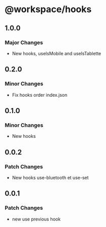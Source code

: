 # @workspace/hooks

## 1.0.0

### Major Changes

- New hooks, useIsMobile and useIsTablette

## 0.2.0

### Minor Changes

- Fix hooks order index.json

## 0.1.0

### Minor Changes

- New hooks

## 0.0.2

### Patch Changes

- New hooks use-bluetooth et use-set

## 0.0.1

### Patch Changes

- new use previous hook
